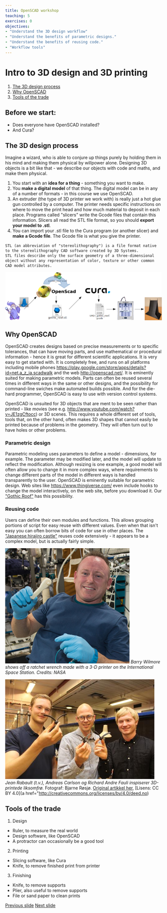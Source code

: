 ```yaml
---
title: OpenSCAD workshop
teaching: 5
exercises: 0
objectives:
- "Understand the 3D design workflow"
- "Understand the benefits of parametric designs."
- "Understand the benefits of reusing code."
- "Workflow tools"
---
```

# Intro to 3D design and 3D printing

1. [The 3D design process](#the-3d-design-process)
2. [Why OpenSCAD](#why-openscad)
3. [Tools of the trade](#tools-of-the-trade)

## Before we start:
- Does everyone have OpenSCAD installed?
- And Cura?

## The 3D design process
Imagine a wizard, who is able to conjure up things purely by holding them in his mind and making them physical by willpower alone. 
Designing 3D objects is a bit like that - we describe our objects with code and maths, and make them physical.

1. You start with an __idea for a thing__ - something you want to make.
2. You __make a digital model__ of that thing. The digital model can be in any of a number of formats - in this course we use OpenSCAD.
3. An extruder (the type of 3D printer we work with) is really just a hot glue gun controlled by a computer.
The printer needs specific instructions on where to move the print head and how much material to deposit in each place.
Programs called "slicers" write the Gcode files that contain this information.
Slicers all read the STL file format, so you should __export your model to .stl__.
4. You can import your .stl file to the Cura program (or another slicer) and __make a Gcode file__. The Gcode file is what you give the printer.

```
STL (an abbreviation of "stereolithography") is a file format native to the stereolithography CAD software created by 3D Systems.
STL files describe only the surface geometry of a three-dimensional object without any representation of color, texture or other common CAD model attributes.
```
![alt text](bilder/DesignProcess.png "The 3D Design chain")

## Why OpenSCAD
OpenSCAD creates designs based on precise measurements or to specific tolerances, that can have moving parts, and use mathematical or procedural information - hence it is great for different scientific applications.
It is very easy to get started with.
It is completely free, and runs on all platforms including mobile phones <https://play.google.com/store/apps/details?id=net.a_z_ia.scadwalk> and the web <http://openscad.net/>.
It is eminently suited for making parametric models. 
Parts can often be reused several times in different ways in the same or other designs, and the possibility for command-line swiches make automated builds possible.
And for the die-hard programmer, OpenSCAD is easy to use with version control systems.

OpenSCAD is unsuited for 3D objects that are ment to be seen rather than printed - like movies (see e.g. <http://www.youtube.com/watch?v=JE1zgCftocc>) or 3D scenes. 
This requires a whole different set of tools, tools that, on the other hand, often makes 3D shapes that cannot easily be printed because of problems in the geometry. 
They will often turn out to have holes or other problems.

### Parametric design

Parametric modeling uses parameters to define a model - dimensions, for example. 
The parameter may be modified later, and the model will update to reflect the modification. 
Although resizing is one example, a good model will often allow you to change it in more complex ways, 
where requirements to change  different parts of the model in different ways is handled transparently to the user. 
OpenSCAD is eminently suitable for parametric design. Web sites like <https://www.thingiverse.com/> even include hooks to change the model interactively, on the web site, before you download it. 
Our ["Gothic Roof"](https://www.thingiverse.com/thing:2693666) has this possibility. 

### Reusing code

Users can define their own modules and functions. 
This allows grouping portions of script for easy reuse with different values. 
Even when that isn't easy you can often borrow bits of code for use in other places. 
The ["Japanese hirajiro castle"](https://www.thingiverse.com/thing:16862) reuses code extensively - it appears to be a complex model, but is actually fairly simple. 

![alt text](bilder/3d-space-wrench.jpg "Wrench 3d printed on the International Space Station")
*Barry Wilmore shows off a ratchet wrench made with a 3-D printer on the International Space Station. Credits: NASA*

![alt text](bilder/3DCarlson.jpg "Jean Rabault (t.v.), Andreas Carlson og Richard Andre Fauli inspiserer 3D-printede liksomfrø")
*Jean Rabault (t.v.), Andreas Carlson og Richard Andre Fauli inspiserer 3D-printede liksomfrø.*
Fotograf: Bjarne Røsjø. [Original artikkel her](https://titan.uio.no/node/2500), [Lisens: CC BY 4.0](a href="http://creativecommons.org/licenses/by/4.0/deed.no)

## Tools of the trade
1. Design
  * Ruler, to measure the real world
  * Design software, like OpenSCAD
  * A protractor can occasionally be a good tool
2. Printing
  * Slicing software, like Cura
  * Knife, to remove finished print from printer 
3. Finishing
  * Knife, to remove supports
  * Plier, also useful to remove  supports
  * File or sand paper to clean prints

[Previous slide](README.md)
[Next slide](02-3D-printing.md)
